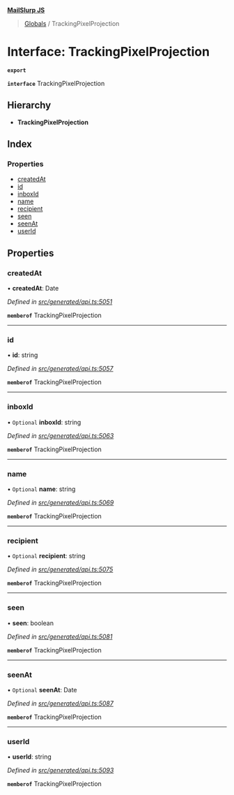 **[MailSlurp JS](../README.md)**

> [Globals](../README.md) / TrackingPixelProjection

# Interface: TrackingPixelProjection

**`export`** 

**`interface`** TrackingPixelProjection

## Hierarchy

* **TrackingPixelProjection**

## Index

### Properties

* [createdAt](trackingpixelprojection.md#createdat)
* [id](trackingpixelprojection.md#id)
* [inboxId](trackingpixelprojection.md#inboxid)
* [name](trackingpixelprojection.md#name)
* [recipient](trackingpixelprojection.md#recipient)
* [seen](trackingpixelprojection.md#seen)
* [seenAt](trackingpixelprojection.md#seenat)
* [userId](trackingpixelprojection.md#userid)

## Properties

### createdAt

•  **createdAt**: Date

*Defined in [src/generated/api.ts:5051](https://github.com/mailslurp/mailslurp-client/blob/5a4fc29/src/generated/api.ts#L5051)*

**`memberof`** TrackingPixelProjection

___

### id

•  **id**: string

*Defined in [src/generated/api.ts:5057](https://github.com/mailslurp/mailslurp-client/blob/5a4fc29/src/generated/api.ts#L5057)*

**`memberof`** TrackingPixelProjection

___

### inboxId

• `Optional` **inboxId**: string

*Defined in [src/generated/api.ts:5063](https://github.com/mailslurp/mailslurp-client/blob/5a4fc29/src/generated/api.ts#L5063)*

**`memberof`** TrackingPixelProjection

___

### name

• `Optional` **name**: string

*Defined in [src/generated/api.ts:5069](https://github.com/mailslurp/mailslurp-client/blob/5a4fc29/src/generated/api.ts#L5069)*

**`memberof`** TrackingPixelProjection

___

### recipient

• `Optional` **recipient**: string

*Defined in [src/generated/api.ts:5075](https://github.com/mailslurp/mailslurp-client/blob/5a4fc29/src/generated/api.ts#L5075)*

**`memberof`** TrackingPixelProjection

___

### seen

•  **seen**: boolean

*Defined in [src/generated/api.ts:5081](https://github.com/mailslurp/mailslurp-client/blob/5a4fc29/src/generated/api.ts#L5081)*

**`memberof`** TrackingPixelProjection

___

### seenAt

• `Optional` **seenAt**: Date

*Defined in [src/generated/api.ts:5087](https://github.com/mailslurp/mailslurp-client/blob/5a4fc29/src/generated/api.ts#L5087)*

**`memberof`** TrackingPixelProjection

___

### userId

•  **userId**: string

*Defined in [src/generated/api.ts:5093](https://github.com/mailslurp/mailslurp-client/blob/5a4fc29/src/generated/api.ts#L5093)*

**`memberof`** TrackingPixelProjection
